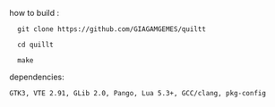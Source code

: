 how to build :
    
      git clone https://github.com/GIAGAMGEMES/quiltt
      
      cd quillt
     
      make

dependencies:

    GTK3, VTE 2.91, GLib 2.0, Pango, Lua 5.3+, GCC/clang, pkg-config 

